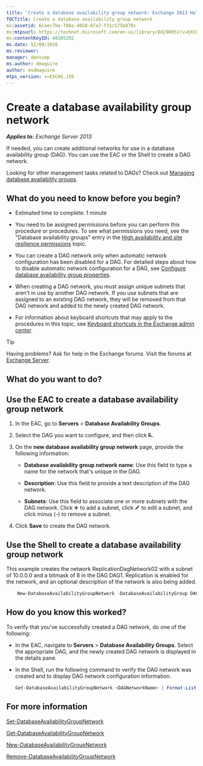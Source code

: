 ```yaml
---
title: 'Create a database availability group network: Exchange 2013 Help'
TOCTitle: Create a database availability group network
ms:assetid: 6caec7be-788a-4058-87a7-f31c575b870c
ms:mtpsurl: https://technet.microsoft.com/en-us/library/Dd298051(v=EXCHG.150)
ms:contentKeyID: 48385202
ms.date: 12/09/2016
ms.reviewer: 
manager: dansimp
ms.author: dmaguire
author: msdmaguire
mtps_version: v=EXCHG.150
---
```


# Create a database availability group network

_**Applies to:** Exchange Server 2013_

If needed, you can create additional networks for use in a database availability group (DAG). You can use the EAC or the Shell to create a DAG network.

Looking for other management tasks related to DAGs? Check out [Managing database availability groups](managing-database-availability-groups-exchange-2013-help.md).

## What do you need to know before you begin?

  - Estimated time to complete: 1 minute

  - You need to be assigned permissions before you can perform this procedure or procedures. To see what permissions you need, see the "Database availability groups" entry in the [High availability and site resilience permissions](high-availability-and-site-resilience-permissions-exchange-2013-help.md) topic.

  - You can create a DAG network only when automatic network configuration has been disabled for a DAG. For detailed steps about how to disable automatic network configuration for a DAG, see [Configure database availability group properties](configure-database-availability-group-properties-exchange-2013-help.md).

  - When creating a DAG network, you must assign unique subnets that aren't in use by another DAG network. If you use subnets that are assigned to an existing DAG network, they will be removed from that DAG network and added to the newly created DAG network.

  - For information about keyboard shortcuts that may apply to the procedures in this topic, see [Keyboard shortcuts in the Exchange admin center](keyboard-shortcuts-in-the-exchange-admin-center-2013-help.md).

> [!TIP]
> Having problems? Ask for help in the Exchange forums. Visit the forums at <A href="https://go.microsoft.com/fwlink/p/?linkid=60612">Exchange Server</A>.

## What do you want to do?

## Use the EAC to create a database availability group network

1. In the EAC, go to **Servers** \> **Database Availability Groups**.

2. Select the DAG you want to configure, and then click ![Add DAG network](images/Dd298051.befcdc4e-7f7a-451d-a0a8-608c79f5d186(EXCHG.150).gif "Add DAG network").

3. On the **new database availability group network** page, provide the following information:

      - **Database availability group network name**: Use this field to type a name for the network that's unique in the DAG.

      - **Description**: Use this field to provide a text description of the DAG network.

      - **Subnets**: Use this field to associate one or more subnets with the DAG network. Click ![Add Icon](images/JJ218640.c1e75329-d6d7-4073-a27d-498590bbb558(EXCHG.150).gif "Add Icon") to add a subnet, click ![Edit icon](images/JJ218640.6f53ccb2-1f13-4c02-bea0-30690e6ea71d(EXCHG.150).gif "Edit icon") to edit a subnet, and click minus (-) to remove a subnet.

4. Click **Save** to create the DAG network.

## Use the Shell to create a database availability group network

This example creates the network ReplicationDagNetwork02 with a subnet of 10.0.0.0 and a bitmask of 8 in the DAG DAG1. Replication is enabled for the network, and an optional description of the network is also being added.

```powershell
    New-DatabaseAvailabilityGroupNetwork -DatabaseAvailabilityGroup DAG1 -Name ReplicationDagNetwork02 -Description "Replication network 2" -Subnets 10.0.0.0/8 -ReplicationEnabled:$True
```

## How do you know this worked?

To verify that you've successfully created a DAG network, do one of the following:

  - In the EAC, navigate to **Servers** \> **Database Availability Groups**. Select the appropriate DAG, and the newly created DAG network is displayed in the details pane.

  - In the Shell, run the following command to verify the DAG network was created and to display DAG network configuration information.

    ```powershell
    Get-DatabaseAvailabilityGroupNetwork <DAGNetworkName> | Format-List
    ```

## For more information

[Set-DatabaseAvailabilityGroupNetwork](https://technet.microsoft.com/en-us/library/dd298008\(v=exchg.150\))

[Get-DatabaseAvailabilityGroupNetwork](https://technet.microsoft.com/en-us/library/dd297938\(v=exchg.150\))

[New-DatabaseAvailabilityGroupNetwork](https://technet.microsoft.com/en-us/library/dd335225\(v=exchg.150\))

[Remove-DatabaseAvailabilityGroupNetwork](https://technet.microsoft.com/en-us/library/dd298131\(v=exchg.150\))

